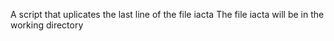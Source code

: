 A script that uplicates the last line of the file iacta
The file iacta will be in the working directory
